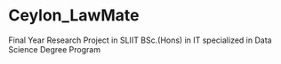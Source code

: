 # Ceylon_LawMate
Final Year Research Project in SLIIT BSc.(Hons) in IT specialized in Data Science Degree Program
